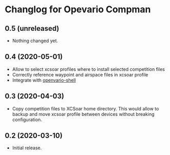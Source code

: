 Changlog for Opevario Compman
=============================

0.5 (unreleased)
----------------

- Nothing changed yet.


0.4 (2020-05-01)
----------------

- Allow to select xcsoar profiles where to install selected competition files
- Correctly reference waypoint and airspace files in xcsoar profile
- Integrate with [openvario-shell](https://github.com/kedder/openvario-shell)


0.3 (2020-04-03)
----------------

- Copy competition files to XCSoar home directory. This would allow to backup
  and move xcsoar profile between devices without breaking configuration.


0.2 (2020-03-10)
----------------

- Initial release.

